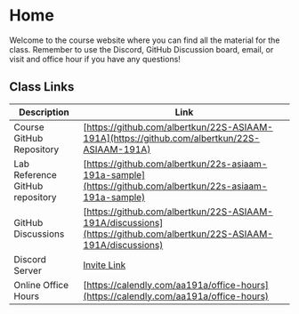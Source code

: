 # Home

Welcome to the course website where you can find all the material for the class. Remember to use the Discord, GitHub Discussion board, email, or visit and office hour if you have any questions!

## Class Links

Description|Link
--|--
Course GitHub Repository|[https://github.com/albertkun/22S-ASIAAM-191A](https://github.com/albertkun/22S-ASIAAM-191A)
Lab Reference GitHub repository|[https://github.com/albertkun/22s-asiaam-191a-sample](https://github.com/albertkun/22s-asiaam-191a-sample)
GitHub Discussions|[https://github.com/albertkun/22S-ASIAAM-191A/discussions](https://github.com/albertkun/22S-ASIAAM-191A/discussions)
Discord Server|[Invite Link](https://discord.gg/BpWSHYNsZA)
Online Office Hours|[https://calendly.com/aa191a/office-hours](https://calendly.com/aa191a/office-hours)
